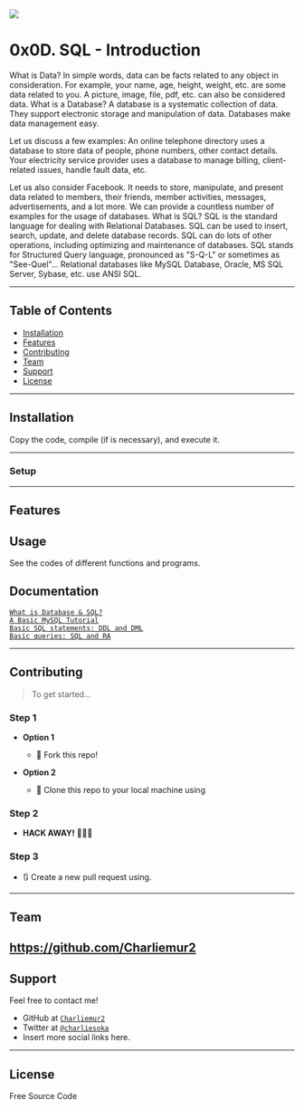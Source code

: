 <img src="https://www.hostgator.mx/blog/wp-content/uploads/2019/11/bases-de-datos-sql-blog-v01.png">

# 0x0D. SQL - Introduction

What is Data?
In simple words, data can be facts related to any object in consideration. For example, your name, age, height, weight, etc. are some data related to you. A picture, image, file, pdf, etc. can also be considered data.
What is a Database?
A database is a systematic collection of data. They support electronic storage and manipulation of data. Databases make data management easy.

Let us discuss a few examples: An online telephone directory uses a database to store data of people, phone numbers, other contact details. Your electricity service provider uses a database to manage billing, client-related issues, handle fault data, etc.

Let us also consider Facebook. It needs to store, manipulate, and present data related to members, their friends, member activities, messages, advertisements, and a lot more. We can provide a countless number of examples for the usage of databases.
What is SQL?
SQL is the standard language for dealing with Relational Databases. SQL can be used to insert, search, update, and delete database records. SQL can do lots of other operations, including optimizing and maintenance of databases. SQL stands for Structured Query language, pronounced as "S-Q-L" or sometimes as "See-Quel"... Relational databases like MySQL Database, Oracle, MS SQL Server, Sybase, etc. use ANSI SQL.

---

## Table of Contents

- [Installation](#installation)
- [Features](#features)
- [Contributing](#contributing)
- [Team](#team)
- [Support](#support)
- [License](#license)

---

## Installation

Copy the code, compile (if is necessary), and execute it.

---

### Setup

---

## Features
## Usage 

See the codes of different functions and programs.

## Documentation 

<a href="https://intranet.hbtn.io/rltoken/khEqMKp1PHvKpfO18d4fLQ">`What is Database & SQL?`</a><br>
<a href="https://intranet.hbtn.io/rltoken/qrONF5FZPsRxRJ2FkLVPcg">`A Basic MySQL Tutorial`</a><br>
<a href="https://intranet.hbtn.io/rltoken/ibCYnC9CDgZg5NQQvccBWw">`Basic SQL statements: DDL and DML`</a><br>
<a href="https://intranet.hbtn.io/rltoken/yelYhpf7l0FcRIPCVfnMLw">`Basic queries: SQL and RA`</a><br>

---

## Contributing

> To get started...

### Step 1

- **Option 1**
    - 🍴 Fork this repo!

- **Option 2**
    - 👯 Clone this repo to your local machine using 

### Step 2

- **HACK AWAY!** 🔨🔨🔨

### Step 3

- 🔃 Create a new pull request using. 
---

## Team

https://github.com/Charliemur2
---

## Support

Feel free to contact me!

- GitHub at <a href="https://github.com/Charliemur2">`Charliemur2`</a>
- Twitter at <a href="https://twitter.com/charliesoka">`@charliesoka`</a>
- Insert more social links here.

---

## License

Free Source Code
